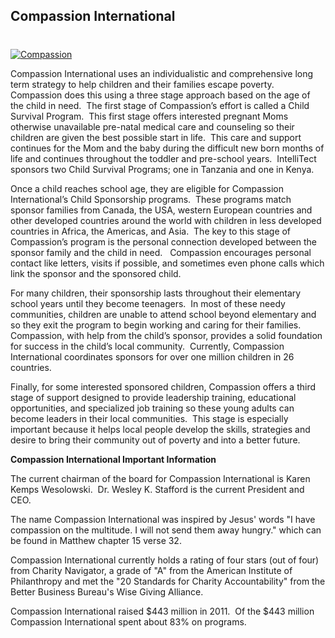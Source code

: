 

## Compassion International
#
[![Compassion](https://intellitect.com/wp-content/uploads/2012/02/Compassion1.jpeg "Compassion Logo 2")](/philanthropy/compassion-2/ "Compassion International")

Compassion International uses an individualistic and comprehensive long term strategy to help children and their families escape poverty.  Compassion does this using a three stage approach based on the age of the child in need.  The first stage of Compassion’s effort is called a Child Survival Program.  This first stage offers interested pregnant Moms otherwise unavailable pre-natal medical care and counseling so their children are given the best possible start in life.  This care and support continues for the Mom and the baby during the difficult new born months of life and continues throughout the toddler and pre-school years.  IntelliTect sponsors two Child Survival Programs; one in Tanzania and one in Kenya.

Once a child reaches school age, they are eligible for Compassion International’s Child Sponsorship programs.  These programs match sponsor families from Canada, the USA, western European countries and other developed countries around the world with children in less developed countries in Africa, the Americas, and Asia.  The key to this stage of Compassion’s program is the personal connection developed between the sponsor family and the child in need.   Compassion encourages personal contact like letters, visits if possible, and sometimes even phone calls which link the sponsor and the sponsored child.

For many children, their sponsorship lasts throughout their elementary school years until they become teenagers.  In most of these needy communities, children are unable to attend school beyond elementary and so they exit the program to begin working and caring for their families.  Compassion, with help from the child’s sponsor, provides a solid foundation for success in the child’s local community.  Currently, Compassion International coordinates sponsors for over one million children in 26 countries.

Finally, for some interested sponsored children, Compassion offers a third stage of support designed to provide leadership training, educational opportunities, and specialized job training so these young adults can become leaders in their local communities.  This stage is especially important because it helps local people develop the skills, strategies and desire to bring their community out of poverty and into a better future.

**Compassion International Important Information**

The current chairman of the board for Compassion International is Karen Kemps Wesolowski.  Dr. Wesley K. Stafford is the current President and CEO.

The name Compassion International was inspired by Jesus' words "I have compassion on the multitude. I will not send them away hungry." which can be found in Matthew chapter 15 verse 32.

Compassion International currently holds a rating of four stars (out of four) from Charity Navigator, a grade of "A" from the American Institute of Philanthropy and met the "20 Standards for Charity Accountability" from the Better Business Bureau's Wise Giving Alliance.

Compassion International raised $443 million in 2011.  Of the $443 million Compassion International spent about 83% on programs.
